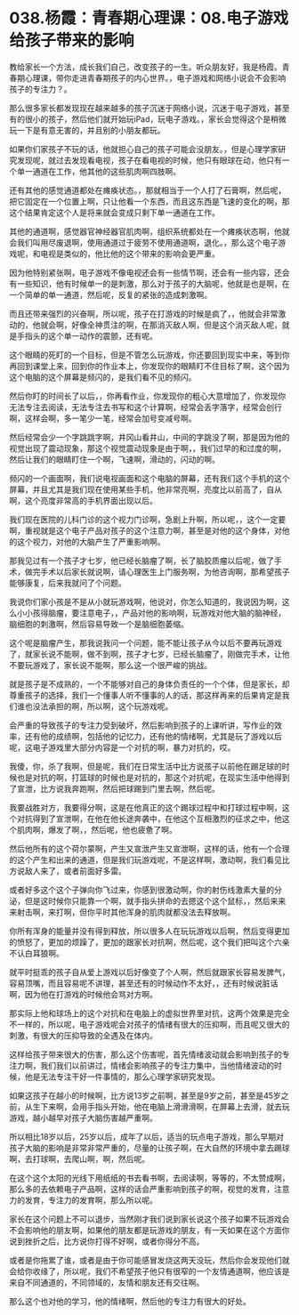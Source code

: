 # 038.杨霞：青春期心理课：08.电子游戏给孩子带来的影响

教给家长一个方法，成长我们自己，改变孩子的一生。听众朋友好，我是杨霞。青春期心理课，带你走进青春期孩子的内心世界。，电子游戏和网络小说会不会影响孩子的专注力？。

那么很多家长都发现现在越来越多的孩子沉迷于网络小说，沉迷于电子游戏，甚至有的很小的孩子，然后他们就开始玩iPad，玩电子游戏。，家长会觉得这个是稍微玩一下是有意无害的，并且别的小朋友都玩。

如果你们家孩子不玩的话，他就担心自己的孩子可能会没朋友。，但是心理学家研究发现呢，就过去发现看电视，孩子在看电视的时候，他只有眼球在动，他只有一个单一通道在工作，他其他的这些肌肉啊四肢啊。

还有其他的感觉通道都处在瘫痪状态。，那就相当于一个人打了石膏啊，然后呢，把它固定在一个位置上啊，只让他看一个东西，而且这东西是飞速的变化的啊，那这个结果肯定这个人是将来就会变成只剩下单一通道在工作。

其他的通道啊，感觉器官神经器官肌肉啊，组织系统都处在一个瘫痪状态啊，他就会我们叫用尽废退啊，使用通道过于疲劳不使用通道啊，退化。，那么这个电子游戏呢，和电视是类似的，他比他的这个带来的影响会更严重。

因为他特别紧张啊，电子游戏不像电视还会有一些情节啊，还会有一些内容，还会有一些知识，他有时候单一的是刺激，那么对于孩子的大脑呢，他就是也是啊，在一个简单的单一通道，然后呢，反复的紧张的造成刺激啊。

而且还带来强烈的兴奋啊，所以呢，孩子在打游戏的时候是疯了，，他就会非常激动的，他就会啊，好像全神贯注的啊，在那消灭敌人啊，但是这个消灭敌人呢，就是手指头的这个单一动作的震颤，还有呢。

这个眼睛的死盯的一个目标，但是不管怎么玩游戏，你还要回到现实中来，等到你再回到课堂上来，回到你的作业本上，你发现你的眼睛盯不住目标了啊，这个因为这个电脑的这个屏幕是频闪的，是我们看不见的频闪。

然后你盯的时间长了以后，，你再看作业，你发现你的粗心大意增加了，你发现你无法专注去阅读，无法专注去书写和这个计算啊，经常会丢字落字，经常会创行啊，这样会啊，多一笔少一笔，经常会加号变减号啊。

然后经常会少一个字跳跳字啊，井冈山看井山，中间的字跳没了啊，那是因为他的视觉出现了震动现象，那这个视觉震动现象是由于啊，，我们过早的和过度的啊，然后让我们的眼睛盯住一个啊，飞速啊，滑动的，闪动的啊。

频闪的一个画面啊，我们说电视画面和这个电脑的屏幕，还有我们这个手机的这个屏幕，并且尤其是我们现在使用某些手机，他非常亮啊，亮度比以前高了，自从啊，这个亮度非常高的手机界面出现以后。

我们现在医院的儿科门诊的这个视力门诊啊，急剧上升啊，所以呢，，这个一定要啊，重视就是这个电子产品对孩子的这个注意力啊，甚至是对他的这个身体，对他的这个视力，对他的大脑产生了严重影响啊。

那我见过有一个孩子才七岁，他已经长脑瘤了啊，长了脑胶质瘤以后呢，做了手术，做完手术以后家长就说啊，请心理医生上门服务啊，为他咨询啊，那希望孩子能够康复，后来我就问了个问题。

我说你们家小孩是不是从小就玩游戏啊，他说对，你怎么知道的，我说因为啊，这么小小孩得脑瘤，要注意电子，，产品对他的影响啊，玩游戏对他大脑的脑神经，脑细胞的刺激啊，然后容易导致一个是脑细胞萎缩。

这个呢是脑瘤产生，那我说我问一个问题，能不能让孩子从今以后不要再玩游戏了，就家长说不能啊，做不到啊，孩子才七岁，已经长脑瘤了，刚做完手术，让他不要玩游戏了，家长说不能啊，那么这一个很严峻的挑战。

就是孩子是不成熟的，一个不能够对自己的身体负责任的一个个体，但是家长，却尊重孩子的选择，我们一个懂事人听不懂事的人的话，那这样再来的后果肯定是我们谁也没法承担的啊，所以啊，这个玩游戏呢。

会严重的导致孩子的专注力受到破坏，然后影响到孩子的上课听讲，写作业的效率，还有他的成绩啊，包括他的记忆力，还有他的情绪啊，尤其是玩了游戏以后呢，这电子游戏里大部分内容是一个对抗的啊，暴力对抗的，哎。

我傻，你，杀了我啊，但是呢，我们在日常生活中比方说孩子以前他在踢足球的时候也是对抗的啊，打篮球的时候也是对抗的，那这个对抗呢，在现实生活中他得到了宣泄，比方说我奔跑啊，然后把球踢到门里去啊，然后呢。

我要战胜对方，我要得分啊，这是在他真正的这个踢球过程中和打球过程中啊，这个对抗得到了宣泄啊，在他在他长途奔袭中，在他这个互相激烈的征求之中，他这个肌肉啊，爆发了啊，，然后呢，他也疲惫了啊。

然后他所有的这个荷尔蒙啊，产生又宣泄产生又宣泄啊，这样的话，他有一个合理的这个产生和出来的通道，但是我们玩游戏呢，不是这样啊，激动啊，我们看见比方说敌人来了，或者前面好多雷。

或者好多这个这个子弹向你飞过来，你感到很激动啊，你的射伤线激素大量的分泌，但是这时候你只能靠一个啊，就手指头拼命的去摁这个这个鼠标，，然后来来来射击啊，来打啊，但你平时其他浑身的肌肉就都没法去释放啊。

你所有浑身的能量并没有得到释放，所以很多人在玩玩游戏以后啊，然后变得更加的愤怒了，更加的烦躁了，更加的跟家长对抗啊，然后呢，这个我们把叫这个六亲不认白耳狼啊。

就平时挺乖的孩子自从爱上游戏以后好像变了个人啊，然后就跟家长容易发脾气，容易顶嘴，而且容易呢不讲理，甚至还有的时候动作不太好，，还有时候说脏话啊，因为他在打游戏的时候他会骂对方啊。

那实际上他和球场上的这个对抗和在电脑上的虚拟世界里对抗，这两个效果是完全不一样的，所以呢，电子游戏呢会对孩子的情绪有很大的压抑啊，而且呢又很大的刺激，有很大的压抑导致的全遇及在体内。

这样给孩子带来很大的伤害，那么这个伤害呢，首先情绪波动就会影响到孩子的专注力啊，我们我们以前讲过，情绪会影响孩子的专注力集中，当他情绪波动的时候，他是无法专注干好一件事情的，那么心理学家研究发现。

如果这孩子在越小的时候啊，比方说13岁之前啊，甚至是9岁之前，甚至是45岁之前，从生下来啊，会用手指头开始，他在电脑上滑滑滑啊，在屏幕上去滑，就去玩游戏，越小越早对孩子大脑伤害越严重啊。

所以相比18岁以后，25岁以后，成年了以后，适当的玩点电子游戏，那么早期对孩子大脑的影响是非常非常严重的，尽量的让孩子啊，在大自然的环境中拿去踢球啊，去打球啊，去爬山啊，啊，然后呢。

在这个这个太阳的光线下用纸纸的书去看书啊，去阅读啊，等等的，不太赞成啊，那么多的去依赖电子产品啊，这样的话会严重影响到孩子的啊，视觉的发育，注意力的发育，专注力的发育啊，那么所以呢。

家长在这个问题上不可以退步，当然刚才我们说到家长说这个孩子如果不玩游戏会不会影响他的朋友啊，如果他的朋友都是玩游戏的朋友，有一天如果在这个方面你说到挫折之后，比方说你打得不好啊，或者你得分不高。

或者是你拖累了谁，或者是由于你可能感冒发烧这两天没玩，然后你会发现他们就会给你收缘了，所以呢，我们不希望孩子他只有很窄的一个友情通道啊，他应该是来自不同通道的，不同领域的，友情和朋友还有交往啊。

那么这个也对他的学习，他的情绪啊，然后他的专注力有很大的好处。